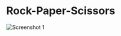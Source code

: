 # Rock-Paper-Scissors

![Screenshot 1](https://user-images.githubusercontent.com/68656122/120260929-79e6c200-c2b4-11eb-8fd5-c4e0b4f074e3.png)

